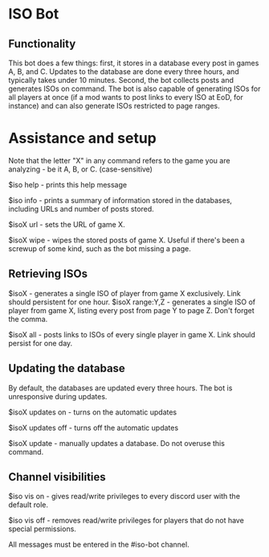 # ISO Bot

## Functionality

This bot does a few things: first, it stores in a database every post in games A, B, and C. Updates to the database are done every three hours, and typically takes under 10 minutes. Second, the bot collects posts and generates ISOs on command. The bot is also capable of generating ISOs for all players at once (if a mod wants to post links to every ISO at EoD, for instance) and can also generate ISOs restricted to page ranges.

# Assistance and setup

Note that the letter "X" in any command refers to the game you are analyzing - be it A, B, or C. (case-sensitive)

$iso help - prints this help message

$iso info - prints a summary of information stored in the databases, including URLs and number of posts stored.

$isoX url <url> - sets the URL of game X.

$isoX wipe - wipes the stored posts of game X. Useful if there's been a screwup of some kind, such as the bot missing a page.

## Retrieving ISOs

$isoX <player name> - generates a single ISO of player <player name> from game X exclusively.
Link should persistent for one hour.
$isoX <name> range:Y,Z - generates a single ISO of player <player name> from game X, listing every post from page Y to page Z. Don't forget the comma.

$isoX all - posts links to ISOs of every single player in game X. Link should persist for one day.

## Updating the database
By default, the databases are updated every three hours. The bot is unresponsive during updates.

$isoX updates on - turns on the automatic updates

$isoX updates off - turns off the automatic updates

$isoX update - manually updates a database. Do not overuse this command.


## Channel visibilities
$iso vis on - gives read/write privileges to every discord user with the default role.

$iso vis off - removes read/write privileges for players that do not have special permissions.




All messages must be entered in the #iso-bot channel.
